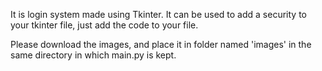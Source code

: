 It is login system made using Tkinter. It can be used to add a security to your tkinter file, just add the code to your file.

Please download the images, and place it in folder named 'images' in the same directory in which main.py is kept.
